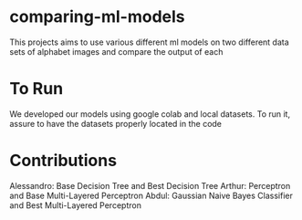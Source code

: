 # comparing-ml-models
This projects aims to use various different ml models on two different data sets of alphabet images and compare the output of each

# To Run
We developed our models using google colab and local datasets. To run it, assure to have the datasets properly located in the code

# Contributions

Alessandro: Base Decision Tree and Best Decision Tree
Arthur: Perceptron and Base Multi-Layered Perceptron
Abdul: Gaussian Naive Bayes Classifier and Best Multi-Layered Perceptron
